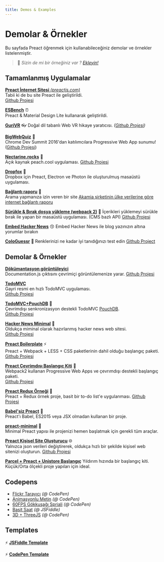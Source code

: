 ```yaml
---
title: Demos & Examples
---
```


# Demolar & Örnekler

Bu sayfada Preact öğrenmek için kullanabileceğiniz demolar ve örnekler listelenmiştir.

> :information_desk_person: _Sizin de mi bir örneğiniz var ?
> [Ekleyin!](https://github.com/preactjs/preact-www/blob/master/content/tr/about/demos-examples.md)_


## Tamamlanmış Uygulamalar

[**Preact İnternet Sitesi** _(preactjs.com)_](https://preactjs.com)  
Tabii ki de bu site Preact ile geliştirildi.  
[Github Projesi](https://github.com/preactjs/preact-www)

**[ESBench](http://esbench.com)** :alarm_clock:  
Preact & Material Design Lite kullanarak geliştirildi.

[**GuriVR**](https://gurivr.com) :eyeglasses:
Doğal dil tabanlı Web VR hikaye yaratıcısı. 
_([Github Projesi](https://github.com/opennewslabs/guri-vr))_

[**BigWebQuiz**](https://bigwebquiz.com) :game_die:  
Chrome Dev Summit 2016'dan katılımcılara Progressive Web App sunumu!  
([Github Projesi](https://github.com/jakearchibald/big-web-quiz))

**[Nectarine.rocks](http://nectarine.rocks)** :peach:  
Açık kaynak peach.cool uygulaması.
[Github Projesi](https://github.com/developit/nectarine)

**[Dropfox](https://github.com/developit/dropfox)** :wolf:  
Dropbox için Preact, Electron ve Photon ile oluşturulmuş masaüstü uygulaması.

**[Bağlantı raporu](https://cindex.co)** :iphone:  
Arama yapmanıza izin veren bir site [Akamia şirketinin ülke verilerine göre internet bağlantı raporu](https://content.akamai.com/PG7010-Q2-2016-SOTI-Connectivity-Report.html)

**[Sürükle & Bırak dosya yükleme (webpack 2)](https://contentful-labs.github.io/file-upload-example/)** :rocket:
İçerikleri yüklemeyi sürükle bırak ile yapan bir masaüstü uygulaması. (CMS bazlı API)
[Github Projesi](https://github.com/contentful-labs/file-upload-example)

**[Embed Hacker News](https://github.com/TXTPEN/hn)** :kissing_closed_eyes:
Embed Hacker News ile blog yazınızın altına yorumlar bırakın

**[ColoGuessr](https://cologuessr.com)** :rainbow:
Renklerinizi ne kadar iyi tanıdığınızı test edin
[Github Project](https://github.com/jackpordi/cologuessr)

## Demolar & Örnekler

**[Dökümantasyon görüntüleyici](https://documentation-viewer.firebaseapp.com)**  
Documentation.js çıktısını çevrimiçi görüntülemenize yarar.
[Github Projesi](https://github.com/developit/documentation-viewer)

**[TodoMVC](http://developit.github.io/preact-todomvc/)**  
Gayri resmi en hızlı TodoMVC uygulaması.  
[Github Projesi](https://github.com/developit/preact-todomvc)

**[TodoMVC+PouchDB](http://katopz.github.io/preact-todomvc-pouchdb/)** :floppy_disk:  
Çevrimdışı senkronizasyon destekli TodoMVC [PouchDB](https://pouchdb.com/).  
[Github Projesi](https://github.com/katopz/preact-todomvc-pouchdb)

**[Hacker News Minimal](https://developit.github.io/hn_minimal/)** :newspaper:  
Oldukça miminal olarak hazırlanmış hacker news web sitesi.  
[Github Projesi](https://github.com/developit/hn_minimal)

**[Preact Boilerplate](https://preact-boilerplate.surge.sh)** :zap:  
Preact + Webpack + LESS + CSS paketlerinin dahil olduğu başlangıç paketi. 
[Github Projesi](https://github.com/developit/preact-boilerplate)

**[Preact Çevrimdışı Başlangıç Kiti](https://preact-starter.now.sh)** :100:  
Webpack2 kullanan Progressive Web Apps ve çevrımdışı destekli başlangıç paketi.  
[Github Projesi](https://github.com/lukeed/preact-starter)

**[Preact Redux Örneği](https://preact-redux-example.surge.sh)** :repeat:  
Preact + Redux örnek proje, basit bir to-do list'e uygulanması. 
[Github Projesi](https://github.com/developit/preact-redux-example)

**[Babel'siz Preact](https://github.com/developit/preact-without-babel)** :horse:  
Preact'ı Babel, ES2015 veya JSX olmadan kullanan bir proje.

**[preact-minimal](https://github.com/aganglada/preact-minimal)** :rocket:  
Minimal Preact yapısı ile projenizi hemen başlatmak için gerekli tüm araçlar.

**[Preact Kişisel Site Oluşturucu](https://thomaswood.me/)** :globe_with_meridians:  
Yalnızca json verileri değiştirerek, oldukça hızlı bir şekilde kişisel web sitenizi oluşturun.
[Github Projesi](https://github.com/tomasswood/preact-homepage-generator)

**[Parcel + Preact + Unistore Başlangıç](https://github.com/hwclass/parcel-preact-unistore-starter)**
Yıldırım hızında bir başlangıç kiti. Küçük/Orta ölçekli proje yapıları için ideal.

## Codepens

- [Flickr Tarayıcı](http://codepen.io/developit/full/VvMZwK/) _(@ CodePen)_
- [Animasyonlu Metin](http://codepen.io/developit/full/LpNOdm/) _(@ CodePen)_
- [60FPS Gökkuşağı Spriali](http://codepen.io/developit/full/xGoagz/) _(@ CodePen)_
- [Basit Saat](http://jsfiddle.net/developit/u9m5x0L7/embedded/result,js/) _(@ JSFiddle)_
- [3D + ThreeJS](http://codepen.io/developit/pen/PPMNjd?editors=0010) _(@ CodePen)_

## Templates

:zap: [**JSFiddle Template**](https://jsfiddle.net/developit/rs6zrh5f/embedded/result/)

:zap: [**CodePen Template**](http://codepen.io/developit/pen/pgaROe?editors=0010)
